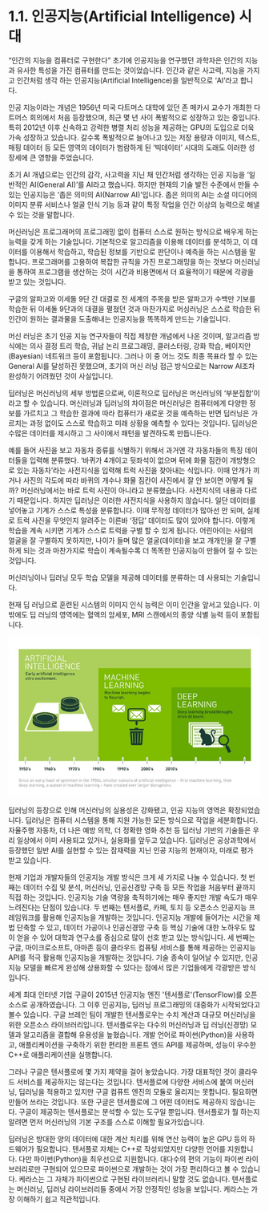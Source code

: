 # 1.1.	인공지능\(Artificial Intelligence\) 시대

“인간의 지능을 컴퓨터로 구현한다” 초기에 인공지능을 연구했던 과학자은 인간의 지능과 유사한 특성을 가진 컴퓨터를 만드는 것이었습니다. 인간과 같은 사고력, 지능을 가지고 인간처럼 생각 하는 인공지능\(Artificial Intelligence\)을 일반적으로 ‘AI’라고 합니다.

인공 지능이라는 개념은 1956년 미국 다트머스 대학에 있던 존 매카시 교수가 개최한 다트머스 회의에서 처음 등장했으며, 최근 몇 년 사이 폭발적으로 성장하고 있는 중입니다. 특히 2012년 이후 신속하고 강력한 병렬 처리 성능을 제공하는 GPU의 도입으로 더욱 가속 성장하고 있습니다. 갈수록 폭발적으로 늘어나고 있는 저장 용량과 이미지, 텍스트, 매핑 데이터 등 모든 영역의 데이터가 범람하게 된 ‘빅데이터’ 시대의 도래도 이러한 성장세에 큰 영향을 주었습니다.

초기 AI 개념으로는 인간의 감각, 사고력을 지닌 채 인간처럼 생각하는 인공 지능을 ‘일반적인 AI\(General AI\)’를 AI라고 했습니다. 하지만 현재의 기술 발전 수준에서 만들 수 있는 인공지능은 ‘좁은 의미의 AI\(Narrow AI\)’입니다. 좁은 의미의 AI는 소셜 미디어의 이미지 분류 서비스나 얼굴 인식 기능 등과 같이 특정 작업을 인간 이상의 능력으로 해낼 수 있는 것을 말합니다.

머신러닝은 프로그래머의 프로그래밍 없이 컴퓨터 스스로 원하는 방식으로 배우게 하는 능력을 갖게 하는 기술입니다. 기본적으로 알고리즘을 이용해 데이터를 분석하고, 이 데이터를 이용해서 학습하고, 학습된 정보를 기반으로 판단이나 예측을 하는 시스템을 말합니다. 프로그래머를 고용하여 복잡한 규칙을 가진 프로그래밍을 하는 것보다 머신러닝을 통하여 프로그램을 생산하는 것이 시간과 비용면에서 더 효율적이기 때문에 각광을 받고 있는 것입니다.

구글의 알파고와 이세돌 9단 간 대결로 전 세계의 주목을 받은 알파고가 수백만 기보를 학습한 뒤 이세돌 9단과의 대결을 펼쳤던 것과 마찬가지로 머싱러닝은 스스로 학습한 뒤 인간이 원하는 결과물을 도출해내는 인공지능을 똑똑하게 만드는 기술입니다.

머신 러닝은 초기 인공 지능 연구자들이 직접 제창한 개념에서 나온 것이며, 알고리즘 방식에는 의사 결정 트리 학습, 귀납 논리 프로그래밍, 클러스터링, 강화 학습, 베이지안\(Bayesian\) 네트워크 등이 포함됩니다. 그러나 이 중 어느 것도 최종 목표라 할 수 있는 General AI를 달성하진 못했으며, 초기의 머신 러닝 접근 방식으로는 Narrow AI조차 완성하기 어려웠던 것이 사실입니다.

딥러닝은 머신러닝의 세부 방법론으로써, 이론적으로 딥러닝은 머신러닝의 ‘부분집합’이라고 할 수 있습니다. 머신러닝과 딥러닝의 차이점은 머신러닝은 컴퓨터에게 다양한 정보를 가르치고 그 학습한 결과에 따라 컴퓨터가 새로운 것을 예측하는 반면 딥러닝은 가르치는 과정 없이도 스스로 학습하고 미래 상황을 예측할 수 있다는 것입니다. 딥러닝은 수많은 데이터를 제시하고 그 사이에서 패턴을 발견하도록 만듭니든다.

예를 들어 사진을 보고 자동차 종류를 식별하기 위해서 과거엔 각 자동차들의 특징 데이터들을 입력해 분류했다. ‘바퀴가 4개이고 뒷좌석이 없으며 뒤에 화물 짐칸이 개방형으로 있는 자동차’라는 사전지식을 입력해 트럭 사진을 찾아내는 식입니다. 이때 안개가 끼거나 사진의 각도에 따라 바퀴의 개수나 화물 짐칸이 사진에서 잘 안 보이면 어떻게 될까? 머신러닝에서는 바로 트럭 사진이 아니라고 분류했습니다. 사전지식의 내용과 다르기 때문입니다. 하지만 딥러닝은 이러한 사전지식을 사용하지 않습니다. 일단 데이터를 넣어놓고 기계가 스스로 특성을 분류합니다. 이때 무작정 데이터가 많아선 안 되며, 실제로 트럭 사진을 무엇인지 알려주는 이른바 ‘정답’ 데이터도 많이 있어야 합니다. 이렇게 학습을 계속 시키면 기계가 스스로 트럭을 구별 할 수 있게 됩니다. 어린아이는 사람의 얼굴을 잘 구별하지 못하지만, 나이가 들며 많은 얼굴\(데이터\)을 보고 개개인을 잘 구별하게 되는 것과 마찬가지로 학습이 계속될수록 더 똑똑한 인공지능이 만들어 질 수 있는 것입니다.

머신러닝이나 딥러닝 모두 학습 모델을 제공해 데이터를 분류하는 데 사용되는 기술입니다.

현재 딥 러닝으로 훈련된 시스템의 이미지 인식 능력은 이미 인간을 앞서고 있습니다. 이 밖에도 딥 러닝의 영역에는 혈액의 암세포, MRI 스캔에서의 종양 식별 능력 등이 포함됩니다.

![](../../.gitbook/assets/1-1.jpg)

딥러닝의 등장으로 인해 머신러닝의 실용성은 강화됐고, 인공 지능의 영역은 확장되었습니다. 딥러닝은 컴퓨터 시스템을 통해 지원 가능한 모든 방식으로 작업을 세분화합니다. 자율주행 자동차, 더 나은 예방 의학, 더 정확한 영화 추천 등 딥러닝 기반의 기술들은 우리 일상에서 이미 사용되고 있거나, 실용화를 앞두고 있습니다. 딥러닝은 공상과학에서 등장했던 일반 AI를 실현할 수 있는 잠재력을 지닌 인공 지능의 현재이자, 미래로 평가 받고 있습니다.

현재 기업과 개발자들의 인공지능 개발 방식은 크게 세 가지로 나눌 수 있습니다. 첫 번째는 데이터 수집 및 분석, 머신러닝, 인공신경망 구축 등 모든 작업을 처음부터 끝까지 직접 하는 것입니다. 인공지능 기술 역량을 축적하기에는 매우 좋지만 개발 속도가 매우 느려진다는 단점이 있습니다. 두 번째는 텐서플로, 카페, 토치 등 오픈소스 인공지능 프레임워크를 활용해 인공지능을 개발하는 것입니다. 인공지능 개발에 들어가는 시간을 제법 단축할 수 있고, 데이터 가공이나 인공신경망 구축 등 핵심 기술에 대한 노하우도 많이 얻을 수 있어 대학과 연구소를 중심으로 많이 선호 받고 있는 방식입니다. 세 번째는 구글, 마이크로소프트, 아마존 등이 클라우드 컴퓨팅 서비스를 통해 제공하는 인공지능 API를 적극 활용해 인공지능을 개발하는 것입니다. 기술 종속이 일어날 수 있지만, 인공지능 모델을 빠르게 완성해 상용화할 수 있다는 점에서 많은 기업들에게 각광받은 방식입니다.

세계 최대 인터넷 기업 구글이 2015년 인공지능 엔진 '텐서플로'\(TensorFlow\)를 오픈 소스로 공개하였습니다. 그 이후 인공지능, 딥러닝 프로그래밍의 대중화가 시작되었다고 볼수 있습니다. 구글 브레인 팀이 개발한 텐서플로우는 수치 계산과 대규모 머신러닝을 위한 오픈소스 라이브러리입니다. 텐서플로우는 다수의 머신러닝과 딥 러닝\(신경망\) 모델과 알고리즘을 결합해 유용성을 높혔습니다. 개발 언어로 파이썬\(Python\)을 사용하고,  애플리케이션을 구축하기 위한 편리한 프론트 엔드 API를 제공하며, 성능이 우수한 C++로 애플리케이션을 실행합니다.

그러나 구글은 텐서플로에 몇 가지 제약을 걸어 놓았습니다. 가장 대표적인 것이 클라우드 서비스를 제공하지는 않는다는 것입니다. 텐서플로에 다양한 서비스에 붙여 머신러닝, 딥러닝을 적용하고 있지만 구글 컴퓨트 엔진의 모듈로 올리지는 못합니다. 필요하면 만들어 쓰라는 것입니다. 또한 구글은 텐서플로에 그 어떤 데이터도 제공하지 않습니는다. 구글이 제공하는 텐서플로는 분석할 수 있는 도구일 뿐입니다. 텐서플로가 뭘 하는지 알려면 먼저 머신러닝의 기본 구조를 스스로 이해할 필요가있습니다.

딥러닝은 방대한 양의 데이터에 대한 계산 처리를 위해 연산 능력이 높은 GPU 등의 하드웨어가 필요합니다. 텐서플로 자체는 C++로 작성되었지만 다양한 언어를 지원합니다. 다만 파이썬\(Python\)을 최우선으로 지원합니다. 대다수의 편의 기능이 파이썬 라이브러리로만 구현되어 있으므로 파이썬으로 개발하는 것이 가장 편리하다고 볼 수 있습니다. 케라스는 그 자체가 파이썬으로 구현된 라이브러리니 말할 것도 없습니다. 텐서플로는 머신러닝, 딥러닝 라이브러리들 중에서 가장 안정적인 성능을 보입니다. 케라스는 가장 이해하기 쉽고 직관적입니다.


